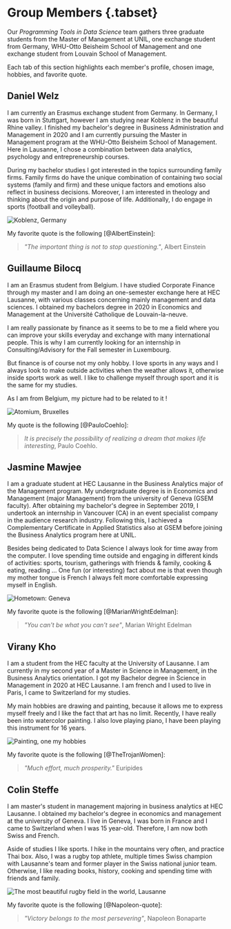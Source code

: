 # Group Members {.tabset}

Our *Programming Tools in Data Science* team gathers three graduate students from the Master of Management at UNIL, one exchange student from Germany, WHU-Otto Beisheim School of Management and one exchange student from Louvain School of Management.

Each tab of this section highlights each member's profile, chosen image, hobbies, and favorite quote.

## Daniel Welz

I am currently an Erasmus exchange student from Germany. In Germany, I was born in Stuttgart, however I am studying near Koblenz in the beautiful Rhine valley. I finished my bachelor's degree in Business Administration and Management in 2020 and I am currently pursuing the Master in Management program at the WHU-Otto Beisheim School of Management. Here in Lausanne, I chose a combination between data analytics, psychology and entrepreneurship courses. 

During my bachelor studies I got interested in the topics surrounding family firms. Family firms do have the unique combination of containing two social systems (family and firm) and these unique factors and emotions also reflect in business decisions. Moreover, I am interested in theology and thinking about the origin and purpose of life. Additionally, I do engage in sports (football and volleyball).

![Koblenz, Germany](https://s1.germany.travel/media/redaktion/content/staedte_kultur_content/staedte/koblenz/Koblenz_Deutsches_Eck_.jpg)

My favorite quote is the following [@AlbertEinstein]:

> *"The important thing is not to stop questioning."*, Albert Einstein


## Guillaume Bilocq

I am an Erasmus student from Belgium. I have studied Corporate Finance through my master and I am doing an one-semester exchange here at HEC Lausanne, with various classes concerning mainly management and data sciences. I obtained my bachelors degree in 2020 in Economics and Management at the Université Catholique de Louvain-la-neuve. 

I am really passionate by finance as it seems to be to me a field where you can improve your skills everyday and exchange with many international people. This is why I am currently looking for an internship in Consulting/Advisory for the Fall semester in Luxembourg. 

But finance is of course not my only hobby. I love sports in any ways and I always look to make outside activities when the weather allows it, otherwise inside sports work as well. I like to challenge myself through sport and it is the same for my studies.

As I am from Belgium, my picture had to be related to it ! 

![Atomium, Bruxelles](https://upload.wikimedia.org/wikipedia/commons/thumb/6/67/The_Atomium_during_civil_twilight_%28DSCF1135%29.jpg/1024px-The_Atomium_during_civil_twilight_%28DSCF1135%29.jpg)

 My quote is the following [@PauloCoehlo]: 
 
 > *It is precisely the possibility of realizing a dream that makes life interesting*, Paulo Coehlo.


## Jasmine Mawjee

I am a graduate student at HEC Lausanne in the Business Analytics major of the Management program. My undergraduate degree is in Economics and Management (major Management) from the university of Geneva (GSEM faculty). After obtaining my bachelor's degree in September 2019, I undertook an internship in Vancouver (CA) in an event specialist company in the audience research industry. Following this, I achieved a Complementary Certificate in Applied Statistics also at GSEM before joining the Business Analytics program here at UNIL.

Besides being dedicated to Data Science I always look for time away from the computer. I love spending time outside and engaging in different kinds of activities: sports, tourism, gatherings with friends & family, cooking & eating, reading ... One fun (or interesting) fact about me is that even though my mother tongue is French I always felt more comfortable expressing myself in English.

![Hometown: Geneva](https://www.planetware.com/photos-large/CH/switzerland-geneva-where-to-stay-luxury-aerial-view.jpg)

My favorite quote is the following [@MarianWrightEdelman]:

> *"You can't be what you can't see"*, Marian Wright Edelman 


## Virany Kho

I am a student from the HEC faculty at the University of Lausanne. I am currently in my second year of a Master in Science in Management, in the Business Analytics orientation. I got my Bachelor degree in Science in Management in 2020 at HEC Lausanne. I am french and I used to live in Paris, I came to Switzerland for my studies. 

My main hobbies are drawing and painting, because it allows me to express myself freely and I like the fact that art has no limit. Recently, I have really been into watercolor painting. I also love playing piano, I have been playing this instrument for 16 years.

![Painting, one my hobbies](https://p.favim.com/orig/2018/07/13/aesthetic-color-palette-colors-Favim.com-6014211.jpg)

My favorite quote is the following [@TheTrojanWomen]:

> *"Much effort, much prosperity."* Euripides


## Colin Steffe  

I am master's student in management majoring in business analytics at HEC Lausanne. I obtained my bachelor's degree in economics and management at the university of Geneva. I live in Geneva, I was born in France and I came to Switzerland when I was 15 year-old. Therefore, I am now both Swiss and French.

Aside of studies I like sports. I hike in the mountains very often, and practice Thai box. Also, I was a rugby top athlete, multiple times Swiss champion with Lausanne's team and former player in the Swiss national junior team. Otherwise, I like reading books, history, cooking and spending time with friends and family.

![The most beautiful rugby field in the world, Lausanne](https://www.epflalumni.ch/wp-content/uploads/2015/02/Centresportif.jpg)

My favorite quote is the following [@Napoleon-quote]:

> *"Victory belongs to the most persevering"*, Napoleon Bonaparte




